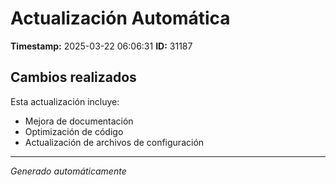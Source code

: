 # Actualización Automática

**Timestamp:** 2025-03-22 06:06:31
**ID:** 31187

## Cambios realizados

Esta actualización incluye:
- Mejora de documentación
- Optimización de código
- Actualización de archivos de configuración

---
*Generado automáticamente*
